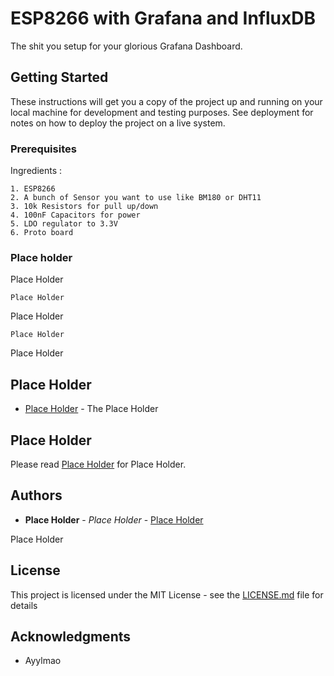 # ESP8266 with Grafana and InfluxDB

The shit you setup for your glorious Grafana Dashboard.

## Getting Started

These instructions will get you a copy of the project up and running on your local machine for development and testing purposes. See deployment for notes on how to deploy the project on a live system.

### Prerequisites

Ingredients :

```
1. ESP8266
2. A bunch of Sensor you want to use like BM180 or DHT11
3. 10k Resistors for pull up/down
4. 100nF Capacitors for power
5. LDO regulator to 3.3V
6. Proto board
```

### Place holder

Place Holder
```
Place Holder
```

Place Holder

```
Place Holder
```

Place Holder


## Place Holder

* [Place Holder](http://place-holder/) - The Place Holder


## Place Holder

Please read [Place Holder](https://place-holder) for Place Holder.


## Authors

* **Place Holder** - *Place Holder* - [Place Holder](https://place-holder)

Place Holder

## License


This project is licensed under the MIT License - see the [LICENSE.md](LICENSE.md) file for details

## Acknowledgments

* Ayylmao
